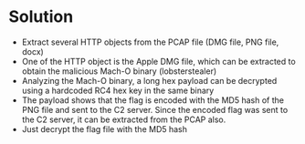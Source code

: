 # Solution

- Extract several HTTP objects from the PCAP file (DMG file, PNG file, docx)
- One of the HTTP object is the Apple DMG file, which can be extracted to obtain the malicious Mach-O binary (lobsterstealer)
- Analyzing the Mach-O binary, a long hex payload can be decrypted using a hardcoded RC4 hex key in the same binary
- The payload shows that the flag is encoded with the MD5 hash of the PNG file and sent to the C2 server. Since the encoded flag was sent to the C2 server, it can be extracted from the PCAP also.
- Just decrypt the flag file with the MD5 hash
